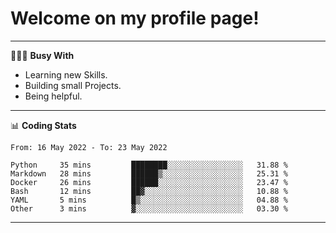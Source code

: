 # Welcome on my profile page!
<!-- print(("dralla"[::-1]+"s").capitalize()) -->

---
👨🏻‍💻 **Busy With**
* Learning new Skills.
* Building small Projects.
* Being helpful.

---
📊 **Coding Stats**
<!--START_SECTION:waka-->

```text
From: 16 May 2022 - To: 23 May 2022

Python     35 mins         ████████░░░░░░░░░░░░░░░░░   31.88 %
Markdown   28 mins         ██████▒░░░░░░░░░░░░░░░░░░   25.31 %
Docker     26 mins         ██████░░░░░░░░░░░░░░░░░░░   23.47 %
Bash       12 mins         ██▓░░░░░░░░░░░░░░░░░░░░░░   10.88 %
YAML       5 mins          █▒░░░░░░░░░░░░░░░░░░░░░░░   04.88 %
Other      3 mins          ▓░░░░░░░░░░░░░░░░░░░░░░░░   03.30 %
```

<!--END_SECTION:waka-->
---
